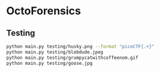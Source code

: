 ﻿# OctoForensics

## Testing
```bash
python main.py testing/husky.png --format "picoCTF{.+}"
python main.py testing/blobdude.jpeg
python main.py testing/grumpycatwithcoffeenom.gif
python main.py testing/goose.jpg
```
